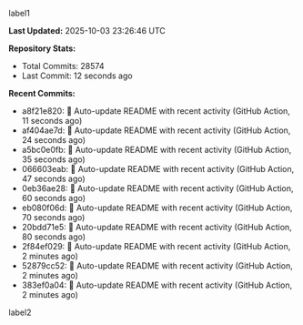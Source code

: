 
label1 
<!-- ACTIVITY_START -->
**Last Updated:** 2025-10-03 23:26:46 UTC

**Repository Stats:**
- Total Commits: 28574
- Last Commit: 12 seconds ago

**Recent Commits:**
- a8f21e820: 🤖 Auto-update README with recent activity (GitHub Action, 11 seconds ago)
- af404ae7d: 🤖 Auto-update README with recent activity (GitHub Action, 24 seconds ago)
- a5bc0e0fb: 🤖 Auto-update README with recent activity (GitHub Action, 35 seconds ago)
- 066603eab: 🤖 Auto-update README with recent activity (GitHub Action, 47 seconds ago)
- 0eb36ae28: 🤖 Auto-update README with recent activity (GitHub Action, 60 seconds ago)
- eb080f06d: 🤖 Auto-update README with recent activity (GitHub Action, 70 seconds ago)
- 20bdd71e5: 🤖 Auto-update README with recent activity (GitHub Action, 80 seconds ago)
- 2f84ef029: 🤖 Auto-update README with recent activity (GitHub Action, 2 minutes ago)
- 52879cc52: 🤖 Auto-update README with recent activity (GitHub Action, 2 minutes ago)
- 383ef0a04: 🤖 Auto-update README with recent activity (GitHub Action, 2 minutes ago)
<!-- ACTIVITY_END -->

label2
